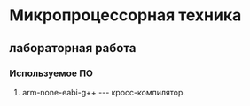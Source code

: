 # Микропроцессорная техника
## лабораторная работа

### Используемое ПО
1. arm-none-eabi-g++ --- кросс-компилятор.
